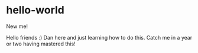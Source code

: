 # hello-world
New me!

Hello friends :) 
Dan here and just learning how to do this. 
Catch me in a year or two having mastered this!
